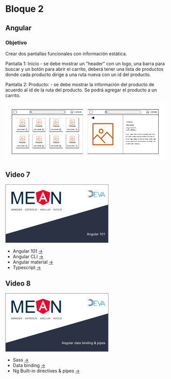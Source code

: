 # Bloque 2

## Angular

### Objetivo
Crear dos pantallas funcionales con información estática.

Pantalla 1: Inicio - se debe mostrar un "header" con un logo, una barra para buscar y un botón para abrir el carrito, deberá tener una lista de productos donde cada producto dirige a una ruta nueva con un id del producto.

Pantalla 2: Producto: - se debe mostrar la información del producto de acuerdo al id de la ruta del producto. Se podrá agregar el producto a un carrito.

<img src="../imgs/E-commerce-design.png"
alt="E commerce" width="auto" height="180"/>

## Video 7

<a href="https://youtu.be/l74JP0HmGqY
" target="_blank"><img src="../imgs/vid7.png"
alt="Video 7" width="320" height="180" style="border: solid gray 1px"/></a>

* Angular 101 [->](./angular-101.md)  
* Angular CLI [->](./angular-cli.md)
* Angular material [->](./angular-material.md)
* Typescript [->](./typescript.md)

## Video 8

<a href="https://youtu.be/l74JP0HmGqY
" target="_blank"><img src="../imgs/vid8.png"
alt="Video 8" width="320" height="180" style="border: solid gray 1px"/></a>

* Sass [->](./sass.md)
* Data binding [->](./data-binding.md)
* Ng Built-in directives & pipes [->](./ng-built-in-directives-pipes.md)
